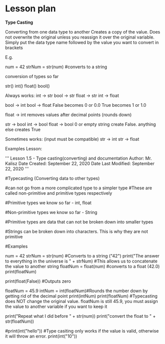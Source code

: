 # Lesson plan
  
**Type Casting**

Converting from one data type to another
Creates a copy of the value.  Does not overwrite the original unless you reassign it over the original variable.
Simply put the data type name followed by the value you want to convert in brackets

E.g.

num = 42
strNum = str(num) #converts to a string

conversion of types so far

str()
int()
float()
bool()

Always works:
int -> str
bool -> str
float -> str
int -> float

bool -> int
bool -> float
False becomes 0 or 0.0
True becomes 1 or 1.0

float -> int
removes values after decimal points (rounds down)

str -> bool
int -> bool
float -> bool
0 or empty string create False. anything else creates True

Sometimes works: (input must be compatible)
str -> int
str -> float

Examples Lesson:


'''
Lesson 1.5 - Type casting(converting) and documentation
Author: Mr. Kalisz
Date Created: September 22, 2020
Date Last Modified: September 22, 2020
'''

#Typecasting (Converting data to other types)

#can not go from a more complicated type to a simpler type
#These are called non-primitive and primitive types respectively

#Primitive types we know so far - int, float

#Non-primitive types we know so far - String

#Primitive types are data that can not be broken down into smaller types

#Strings can be broken down into characters.  This is why they are not primitive


#Examples

num = 42
strNum = str(num) #Converts to a string ("42")
print("The answer to everything in the universe is " + strNum) #This allows us to concatenate the value to another string
floatNum = float(num) #converts to a float (42.0)
print(floatNum)

print(float(False)) #Outputs zero

floatNum = 45.9
intNum = int(floatNum)#Rounds the number down by getting rid of the decimal point
print(intNum)
print(floatNum) #Typecasting does NOT change the original value.  floatNum is still 45.9, you must assign the value to another variable if you want to keep it

print("Repeat what I did before " + str(num))
print("convert the float to " + str(floatNum))

#print(int("hello")) #Type casiting only works if the value is valid, otherwise it will throw an error.
print(int("10"))